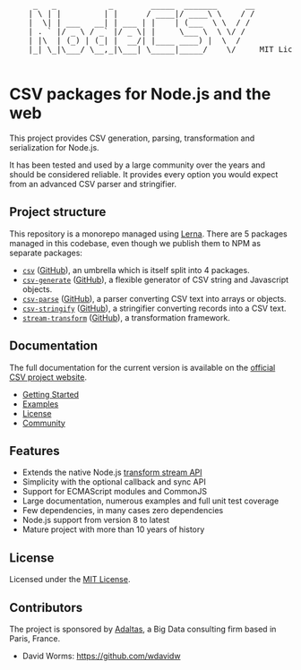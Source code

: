 
<pre>
     _   _           _        _____  _______      __
    | \ | |         | |      / ____|/ ____\ \    / /
    |  \| | ___   __| | ___ | |    | (___  \ \  / /
    | . ` |/ _ \ / _` |/ _ \| |     \___ \  \ \/ /
    | |\  | (_) | (_| |  __/| |____ ____) |  \  /
    |_| \_|\___/ \__,_|\___| \_____|_____/    \/     MIT License

</pre>

# CSV packages for Node.js and the web

This project provides CSV generation, parsing, transformation and serialization for Node.js.

It has been tested and used by a large community over the years and should be considered reliable. It provides every option you would expect from an advanced CSV parser and stringifier.

## Project structure

This repository is a monorepo managed using [Lerna](https://github.com/lerna/lerna). There are 5 packages managed in this codebase, even though we publish them to NPM as separate packages:

* [`csv`](https://csv.js.org/)
  ([GitHub](https://github.com/adaltas/node-csv/tree/master/packages/csv)),
  an umbrella which is itself split into 4 packages.
* [`csv-generate`](https://csv.js.org/generate/)
  ([GitHub](https://github.com/adaltas/node-csv/tree/master/packages/csv-generate)),
  a flexible generator of CSV string and Javascript objects.
* [`csv-parse`](https://csv.js.org/parse/)
  ([GitHub](https://github.com/adaltas/node-csv/tree/master/packages/csv-parse)),
  a parser converting CSV text into arrays or objects.
* [`csv-stringify`](https://csv.js.org/stringify/)
  ([GitHub](https://github.com/adaltas/node-csv/tree/master/packages/csv-stringify)),
  a stringifier converting records into a CSV text.
* [`stream-transform`](https://csv.js.org/transform/)
  ([GitHub](https://github.com/adaltas/node-csv/tree/master/packages/stream-transform)),
  a transformation framework.

## Documentation

The full documentation for the current version is available on the [official CSV project website](https://csv.js.org).

* [Getting Started](https://csv.js.org/project/getting-started/)
* [Examples](https://csv.js.org/project/examples/)
* [License](https://csv.js.org/project/license/)
* [Community](https://csv.js.org/project/contribute/)

## Features

* Extends the native Node.js [transform stream API](http://nodejs.org/api/stream.html#stream_class_stream_transform)
* Simplicity with the optional callback and sync API
* Support for ECMAScript modules and CommonJS
* Large documentation, numerous examples and full unit test coverage
* Few dependencies, in many cases zero dependencies
* Node.js support from version 8 to latest
* Mature project with more than 10 years of history

## License

Licensed under the [MIT License](LICENSE).

## Contributors

The project is sponsored by [Adaltas](https://www.adaltas.com), a Big Data consulting firm based in Paris, France.

* David Worms: <https://github.com/wdavidw>

